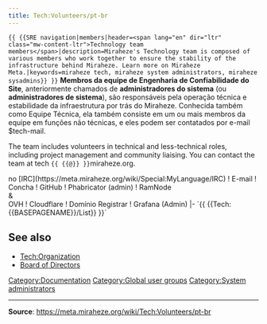 ```yaml
---
title: Tech:Volunteers/pt-br
---
```


 `{{ {{SRE navigation|members|header=<span lang="en" dir="ltr" class="mw-content-ltr">Technology team members</span>|description=Miraheze's Technology team is composed of various members who work together to ensure the stability of the infrastructure behind Miraheze. Learn more on Miraheze Meta.|keywords=miraheze tech, miraheze system administrators, miraheze sysadmins}} }}`
**Membros da equipe de Engenharia de Confiabilidade do Site**, anteriormente chamados de **administradores do sistema** (ou **administradores de sistema**), são responsáveis pela operação técnica e estabilidade da infraestrutura por trás do Miraheze. Conhecida também como Equipe Técnica, ela também consiste em um ou mais membros da equipe em funções não técnicas, e eles podem ser contatados por e-mail $tech-mail.

The team includes volunteers in technical and less-technical roles, including project management and community liaising. You can contact the team at tech `{{ {{@}} }}`miraheze.org.

<div style="width: 100%; overflow: auto;>
{| class="wikitable center"
|-
! class="unsortable"| [ `{{ {{fullurl:Tech:Volunteers/List|action=edit}} }}` +/-]
! Nome e função
! Apelido do Libera Chat <br /> no [IRC](https://meta.miraheze.org/wiki/Special:MyLanguage/IRC)
! E-mail
! Concha
! GitHub
! Phabricator (admin)
! RamNode <br />&<br /> OVH
! Cloudflare
! Domínio Registrar
! Grafana (Admin)
|- `{{ {{Tech:{{BASEPAGENAME}}/List}} }}`

## See also
* [Tech:Organization](https://meta.miraheze.org/wiki/Tech:Organization)
* [Board of Directors](https://meta.miraheze.org/wiki/Board_of_Directors)

[Category:Documentation](https://meta.miraheze.org/wiki/Category:Documentation)
[Category:Global user groups](https://meta.miraheze.org/wiki/Category:Global_user_groups)
[Category:System administrators](https://meta.miraheze.org/wiki/Category:System_administrators)

----
**Source**: https://meta.miraheze.org/wiki/Tech:Volunteers/pt-br